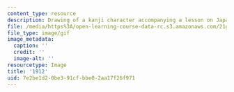 ```yaml
---
content_type: resource
description: Drawing of a kanji character accompanying a lesson on Japanese.
file: /media/https%3A/open-learning-course-data-rc.s3.amazonaws.com/21g-504-japanese-iv-spring-2009/7e2be1d20be391cfbbe02aa17f26f971_1912.gif
file_type: image/gif
image_metadata:
  caption: ''
  credit: ''
  image-alt: ''
resourcetype: Image
title: '1912'
uid: 7e2be1d2-0be3-91cf-bbe0-2aa17f26f971
---
```

